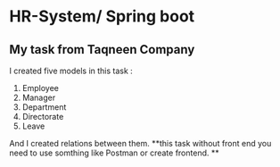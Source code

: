 # HR-System/ Spring boot

## My task from Taqneen Company 

I created five models in this task :
1.	Employee
2.	Manager
3.	Department
4.	Directorate 
5.	Leave


And I created relations between them. **this task without front end you need to use somthing like Postman or create frontend.
**
